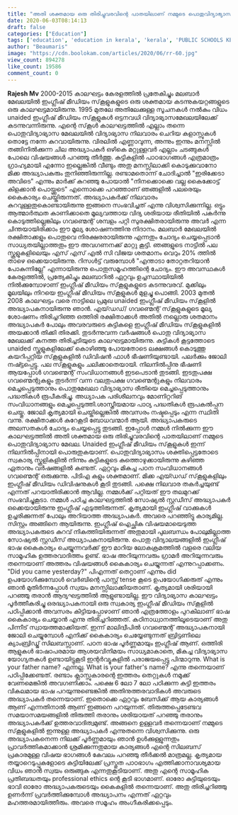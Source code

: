 ```yaml
---
title: "അതി ശക്തമായ ഒരു തിരിച്ചുവരവിന്റെ പാതയിലാണ് നമ്മുടെ പൊതുവിദ്യാഭ്യാസ മേഖല"
date: 2020-06-03T08:14:13
draft: false
categories: ["Education"]
tags: ['education', 'education in kerala', 'kerala', 'PUBLIC SCHOOLS KERALA']
author: "Beaumaris"
image: "https://cdn.boolokam.com/articles/2020/06/rr-60.jpg"
view_count: 894278
like_count: 19586
comment_count: 0
---
```


[](https://wordpress-972788-3403151.cloudwaysapps.com/rajesh-mv-post-3/276173/rr-1256)**Rajesh Mv** 2000-2015 കാലഘട്ടം കേരളത്തിൽ പ്രതേകിച്ചും മലബാർ മേഖലയിൽ ഇംഗ്ലീഷ് മീഡിയം സ്‌കൂളുകളുടെ ഒരു ശക്തമായ കടന്നുകയറ്റങ്ങളുടെ ഒരു കാലഘട്ടമായിരുന്നു. 1995 മുതലേ അതിലേക്കുള്ള സൂചനകൾ നൽകും വിധം unaided ഇംഗ്ലീഷ് മീഡിയം സ്‌കൂളുകൾ ഒട്ടനവധി വിദ്യാഭ്യാസമേഖലയിലേക്ക് കടന്നുവന്നിരുന്നു. എന്റെ സ്‌കൂൾ കാലഘട്ടത്തിൽ എല്ലാം തന്നെ പൊതുവിദ്യാഭ്യാസ മേഖലയിൽ വിദ്യാഭ്യാസ നിലവാരം ചെറിയ കളാസ്സുകൾ തൊട്ടേ നന്നേ കുറവായിരുന്നു. വിരലിൽ എണ്ണാവുന്ന, അന്നും ഇന്നും മനസ്സിൽ തങ്ങിനിൽക്കുന്ന ചില അദ്ധ്യാപകർ ഒഴികെ മറ്റുള്ളവർ എല്ലാം ചടങ്ങുകൾ പോലെ വിഷയങ്ങൾ പറഞ്ഞു തീർത്തു. കുട്ടികളിൽ പാഠഭാഗങ്ങൾ എത്രമാത്രം ഗ്രാഹ്യമായി എന്നോ ഇല്ലെങ്കിൽ വീണ്ടും അതു മനസ്സിലാക്കി കൊടുക്കുവാനോ മിക്ക അദ്ധ്യാപകരും തുനിഞ്ഞിരുന്നില്ല. രണ്ടാമതൊന്ന് ചോദിച്ചാൽ "ഇരിക്കേടാ അവിടെ" എന്നും മാർക്ക് കുറഞ്ഞു പോയാൽ "നിനക്കൊക്കെ വല്ല കൈക്കോട്ട് കിളക്കാൻ പൊയ്ക്കൂടെ" എന്നൊക്കെ പറഞ്ഞാണ് ഞങ്ങളിൽ പലരെയും കൈകാര്യം ചെയ്തിരുന്നത്. അദ്ധ്യാപകർക്ക് നിലവാരം കുറവുള്ളതുകൊണ്ടായിരുന്നു ഇങ്ങനെ സംഭവിച്ചത് എന്നു വിശ്വസിക്കുന്നില്ല. ഒട്ടും ആത്മാർത്ഥത കാണിക്കാതെ മൂല്യവത്തായ വിദ്യ ശരിയായ രീതിയിൽ പകർന്നു കൊടുത്തില്ലെങ്കിലും ഗവണ്മെന്റ് ശമ്പളം പറ്റി സുരക്ഷിതരായിരുന്നു അവർ എന്ന ചിന്തയായിരിക്കാം ഈ മൂല്യ ശോഷണത്തിനു നിദാനം. മലബാർ മേഖലയിൽ രക്ഷിതാക്കളും പൊതുവെ നിരക്ഷരരായിരുന്നു എന്നതും ചോദ്യം ചെയ്യപ്പെടാൻ സാധ്യതയില്ലാത്തതും ഈ അവഗണനക്ക് മാറ്റു കൂട്ടി. ഞങ്ങളുടെ നാട്ടിൽ പല സ്കൂളുകളിലെയും എസ് എസ് എൽ സി വിജയ ശതമാനം വെറും 20% ത്തിൽ താഴെ ഒക്കെയായിരുന്നു. റിസൾട്ട് വരുമ്പോൾ "എന്താടാ തോറ്റതറിയാൻ പോകുന്നില്ലേ" എന്നായിരുന്നു പൊതുസമൂഹത്തിന്റെ ചോദ്യം. ഈ അവസ്ഥകൾ കേരളത്തിൽ, പ്രത്യേകിച്ചും മലബാറിൽ ഏറ്റവും ഉച്ചസ്ഥായിയിൽ നിൽക്കുമ്പോഴാണ് ഇംഗ്ലീഷ് മീഡിയം സ്‌കൂളുകളുടെ കടന്നുവരവ്. മുക്കിലും മൂലയിലും നിറയെ ഇംഗ്ലീഷ് മീഡിയം സ്‌കൂളുകൾ മുളച്ചു പൊങ്ങി. 2003 മുതൽ 2008 കാലഘട്ടം വരെ നാട്ടിലെ പ്രമുഖ unaided ഇംഗ്ലീഷ് മീഡിയം സ്‌കൂളിൽ അദ്ധ്യാപകനായിരുന്നു ഞാൻ. എയ്‌ഡഡ്‌/ ഗവണ്മെന്റ് സ്‌കൂളുകളുടെ മൂല്യ ശോഷണം തിരിച്ചറിഞ്ഞ ഒത്തിരി രക്ഷിതാക്കൾ അതിൽ നല്ലൊരു ശതമാനം അദ്ധ്യാപകർ പോലും അവരവരുടെ കുട്ടികളെ ഇംഗ്ലീഷ് മീഡിയം സ്‌കൂളുകളിൽ അയക്കാൻ തിക്കി തിരക്കി. തുടർന്നുവന്ന വർഷങ്ങൾ പൊതു വിദ്യാഭ്യാസ മേഖലക്ക് കനത്ത തിരിച്ചടിയുടെ കാലഘട്ടമായിരുന്നു. കുട്ടികൾ കൂട്ടത്തോടെ unaided സ്കൂളുകളിലേക്ക് കൊഴിഞ്ഞു പോയതോടെ ലക്ഷങ്ങൾ കൊടുത്തു കയറിപ്പറ്റിയ സ്‌കൂളുകളിൽ ഡിവിഷൻ ഫാൾ ഭീഷണിയുണ്ടായി. പലർക്കും ജോലി നഷ്ട്ടപ്പെട്ടു. പല സ്‌കൂളുകളും ചലിക്കാതെയായി. നിലനിൽപ്പിനു ഭീഷണി ആയപ്പോൾ ഗവണ്മെന്റ് സംവിധാനങ്ങൾ ഇടപെടാൻ തുടങ്ങി. ഇടതുപക്ഷ ഗവണ്മെന്റുകളും തുടർന്ന് വന്ന വലതുപക്ഷ ഗവണ്മെന്റുകളും നിലവാരം മെച്ചപ്പെടുത്താനും പൊതുമേഖലാ വിദ്യാഭ്യാസ രീതിയെ മെച്ചപ്പെടുത്താനും പദ്ധതികൾ രൂപീകരിച്ചു. അധ്യാപക പരിശീലനവും മോണിറ്ററിങ് സംവിധാനങ്ങളും മെച്ചപ്പെടുത്തി.ശാസ്ത്രീയമായ പാഠ്യ പദ്ധതികൾ രൂപകൽപ്പന ചെയ്തു. ജോലി കൃത്യമായി ചെയ്തില്ലെങ്കിൽ അവസരം നഷ്ടപ്പെടും എന്ന സ്ഥിതി വന്നു. രക്ഷിതാക്കൾ കുറേകൂടി ബോധവന്മാർ ആയി. അദ്ധ്യാപകരുടെ അലസതകൾ ചോദ്യം ചെയ്യപ്പെട്ടു തുടങ്ങി. ഇപ്പോൾ നമ്മൾ നിൽക്കുന്ന ഈ കാലഘട്ടത്തിൽ അതി ശക്തമായ ഒരു തിരിച്ചുവരവിന്റെ പാതയിലാണ് നമ്മുടെ പൊതുവിദ്യാഭ്യാസ മേഖല. Unaided ഇംഗ്ലീഷ് മീഡിയം സ്‌കൂളുകൾ ഇന്ന് നിലനിൽപ്പിനായി പൊരുതുകയാണ്. പൊതുവിദ്യാഭ്യാസം ശക്തിപ്പെട്ടതോടെ സ്വകാര്യ സ്കൂളികളിൽ നിന്നും കുട്ടികളുടെ കുത്തൊഴുക്കായിരുന്നു കഴിഞ്ഞ ഏതാനും വർഷങ്ങളിൽ കണ്ടത്. ഏറ്റവും മികച്ച പഠന സംവിധാനങ്ങൾ ഗവണ്മെന്റ് ഒരുക്കുന്നു. പിടിഎ കളും ശക്തമാണ്. മിക്ക എയ്ഡഡ് സ്‌കൂളുകളിലും ഇംഗ്ലീഷ് മീഡിയം ഡിവിഷനുകൾ കൂടി തുടങ്ങി. പക്ഷെ നിലവാര തകർച്ചയുണ്ട് എന്നത് പറയാതിരിക്കാൻ ആവില്ല. നമ്മൾക്ക് പറ്റിയത് ഈ തലമുറക്ക് സംഭവിച്ചുകൂടാ. നമ്മൾ പഠിച്ച കാലഘട്ടത്തിൽ സോഷ്യൽ സ്റ്റഡീസ് അദ്ധ്യാപകർ ഒക്കെയായിരുന്നു ഇംഗ്ലീഷ് എടുത്തിരുന്നത്. കൃത്യമായി ഇംഗ്ലീഷ് വാക്കുകൾ ഉച്ചരിക്കുന്നത് പോലും അറിയാത്ത അദ്ധ്യാപകർ. അവരെ പറഞ്ഞിട്ടു കാര്യമില്ല. സിസ്റ്റം അങ്ങിനെ ആയിരുന്നു. ഇംഗ്ലീഷ് ഐച്ഛിക വിഷയമായെടുത്ത അദ്ധ്യാപകരുടെ കുറവ് നികത്തിയിരുന്നത് അതുമായി പുലബന്ധം പോലുമില്ലാത്ത സോഷ്യൽ സ്റ്റഡീസ് അധ്യാപകനായിരുന്നു. പൊതു വിദ്യാലയങ്ങളിൽ ഇംഗ്ലീഷ് ഭാഷ കൈകാര്യം ചെയ്യുന്നവർക്ക് ഈ മാറിയ ലോകക്രമത്തിൽ വളരെ വലിയ സാമൂഹിക ഉത്തരവാദിത്തം ഉണ്ട്. ഭാഷ അറിയുന്നവരും ഗ്രാമർ അറിയുന്നവരും തന്നെയാണ് അത്തരം വിഷയങ്ങൾ കൈകാര്യം ചെയ്യുന്നത് എന്നുറപ്പാക്കണം. "Did you came yesterday?" പിഎന്നത് തെറ്റാണ് എന്നും did ഉപയോഗിക്കുമ്പോൾ വെർബിന്റെ പാസ്റ്റ് tense കൂടെ ഉപയോഗിക്കരുത് എന്നും ഞാൻ മുതിർന്നപ്പോൾ സ്വയം മനസ്സിലാക്കിയതാണ്. കൃത്യമായി ശരിയായി പറഞ്ഞു തരാൻ ആദ്യഘട്ടത്തിൽ ആളുണ്ടായില്ല. ഈ വിദ്യാഭ്യാസ കാലഘട്ടം പൂർത്തീകരിച്ചു ഒരദ്ധ്യാപകനായി ഒരു സ്വകാര്യ ഇംഗ്ലീഷ് മീഡിയം സ്‌കൂളിൽ പഠിപ്പിക്കാൻ അവസരം കിട്ടിയപ്പോഴാണ് ഞാൻ എത്രത്തോളം പുറകിലാണ് ഭാഷ കൈകാര്യം ചെയ്യാൻ എന്നു തിരിച്ചറിഞ്ഞത്. കഠിനാധ്വാനത്തിലൂടെയാണ് അതു പിന്നീട് സ്വായത്തമാക്കിയത്. ഇന്ന് മാലിദ്വീപിൽ ഗവണ്മെന്റ് അദ്ധ്യാപകനായി ജോലി ചെയ്യുമ്പോൾ എനിക്ക് കൈകാര്യം ചെയ്യേണ്ടുന്നത് ബ്രിട്ടണിലെ ക്യാംബ്രിഡ്ജ് സിലബസ്സാണ്. പഠന ഭാഷ പൂർണ്ണമായും ഇംഗ്ലീഷ് ആണ്. ഒത്തിരി ആളുകൾ ഭാഷാപരമായ ആശയവിനിമയം സാധ്യമാകാതെ, മികച്ച വിദ്യാഭ്യാസ യോഗ്യതകൾ ഉണ്ടായിട്ടുകൂടി ഇന്റർവ്യൂകളിൽ പരാജയപ്പെട്ടു പിന്മാറുന്നു. What is your father name? എന്നല്ല. What is your father's name? എന്നു തന്നെയാണ് പഠിപ്പിക്കേണ്ടത്. രണ്ടാം ക്ലാസ്സുകാരന്റെ ഇത്തരം തെറ്റുകൾ നമുക്ക് വേണമെങ്കിൽ അവഗണിക്കാം. പക്ഷെ 6 ലോ 7 ലോ പഠിക്കുന്ന കുട്ടി ഇത്തരം വികലമായ ഭാഷ പറയുന്നുണ്ടെങ്കിൽ അതിനുത്തരവാദികൾ അവരുടെ അദ്ധ്യാപകർ തന്നെയാണ്. ഇതൊക്കെ ഏറ്റവും ബേസിക്ക് ആയ കാര്യങ്ങൾ ആണ് എന്നതിനാൽ ആണ് ഇങ്ങനെ പറയുന്നത്. തിരുത്തപ്പെടേണ്ടവ സമയാസമയങ്ങളിൽ തിരുത്തി തരാനും ശരിയായത് പറഞ്ഞു തരാനും അദ്ധ്യാപകർക്ക് ഉത്തരവാദിത്വമുണ്ട്. അങ്ങനെ ഉള്ളവർ തന്നെയാണ് നമ്മുടെ സ്‌കൂളുകളിൽ ഇന്നുള്ള അദ്ധ്യാപകർ എന്നുതന്നെ വിശ്വസിക്കുന്നു. ഒരു അദ്ധ്യാപകനെന്ന നിലക്ക് പൂർണ്ണമായും ഞാൻ ഉൾക്കുള്ളുന്നതും പ്രാവർത്തികമാക്കാൻ ശ്രമിക്കുന്നതുമായ കാര്യങ്ങൾ എന്റെ സിലബസ് പ്രകാരമുള്ള വിഷയ ഭാഗങ്ങൾ കേവലം പറഞ്ഞു തീർക്കൽ മാത്രമല്ല. കൃത്യമായ തയ്യാറെടുപ്പുകളോടെ കുട്ടിയിലേക്ക് പ്രസ്തുത പാഠഭാഗം എത്തിക്കാനാവശ്യമായ വിധം ഞാൻ സ്വയം ഒരുങ്ങുക എന്നതുകൂടിയാണ്. അതു എന്റെ സാമൂഹിക പ്രതിബദ്ധതയും professional ethics ന്റെ കൂടി ഭാഗമാണ്. ഓരോ കുട്ടിയുടെയും ഭാവി ഓരോ അദ്ധ്യാപകരുടെയും കൈകളിൽ തന്നെയാണ്. അതു തിരിച്ചറിഞ്ഞു ഉണർന്ന് പ്രവർത്തിക്കുമ്പോൾ അദ്ധ്യാപനം എന്നത് ഏറ്റവും മഹത്തരമായിത്തീരും. അവരെ സമൂഹം അംഗീകരിക്കപ്പെടും.
